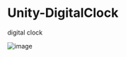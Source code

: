 # Unity-DigitalClock
 digital clock

![image](https://user-images.githubusercontent.com/29808782/111862788-e7b06c80-899a-11eb-874e-9b60095810e1.png)
